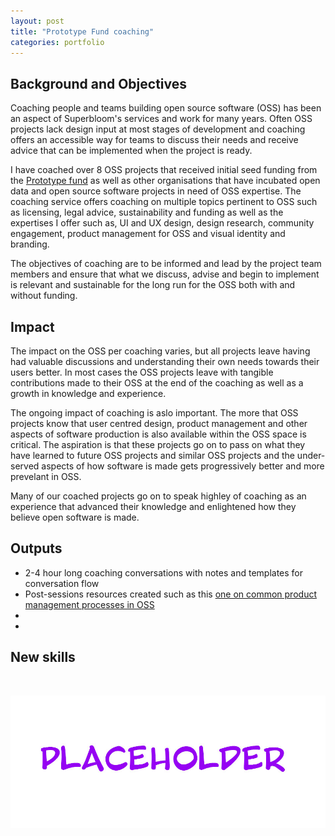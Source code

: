 ```yaml
---
layout: post
title: "Prototype Fund coaching"
categories: portfolio
---
```


## Background and Objectives

Coaching people and teams building open source software (OSS) has been an aspect of Superbloom's services and work for many years. Often OSS projects lack design input at most stages of development and coaching offers an accessible way for teams to discuss their needs and receive advice that can be implemented when the project is ready.

I have coached over 8 OSS projects that received initial seed funding from the [Prototype fund](https://prototypefund.de/en/) as well as other organisations that have incubated open data and open source software projects in need of OSS expertise. The coaching service offers coaching on multiple topics pertinent to OSS such as licensing, legal advice, sustainability and funding as well as the expertises I offer such as, UI and UX design, design research, community engagement, product management for OSS and visual identity and branding.

The objectives of coaching are to be informed and lead by the project team members and ensure that what we discuss, advise and begin to implement is relevant and sustainable for the long run for the OSS both with and without funding.

## Impact

The impact on the OSS per coaching varies, but all projects leave having had valuable discussions and understanding their own needs towards their users better. In most cases the OSS projects leave with tangible contributions made to their OSS at the end of the coaching as well as a growth in knowledge and experience.

The ongoing impact of coaching is aslo important. The more that OSS projects know that user centred design, product management and other aspects of software production is also available within the OSS space is critical. The aspiration is that these projects go on to pass on what they have learned to future OSS projects and similar OSS projects and the under-served aspects of how software is made gets progressively better and more prevelant in OSS.

Many of our coached projects go on to speak highley of coaching as an experience that advanced their knowledge and enlightened how they believe open software is made.


## Outputs
- 2-4 hour long coaching conversations with notes and templates for conversation flow
- Post-sessions resources created such as this [one on common product management processes in OSS](https://design.penpot.app/#/workspace/76981dd7-ec3b-802f-8001-8fbdcb434663/af8aaf7c-05e6-8124-8003-b829a4dc7bea?page-id=af8aaf7c-05e6-8124-8003-b829a4dc7beb)
-
-


## New skills



<br />

![XX](https://raw.githubusercontent.com/Erioldoesdesign/erioldoesdesign.github.io/master/images/950x400.jpg "XX")